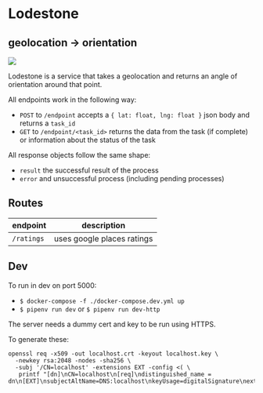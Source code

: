 # Lodestone
geolocation &rarr; orientation 
---
![](https://upload.wikimedia.org/wikipedia/commons/2/20/Lodestone_attracting_nails.png)

Lodestone is a service that takes a geolocation and returns an angle of orientation around that point.

All endpoints work in the following way:
- `POST` to `/endpoint` accepts a `{ lat: float, lng: float }` json body and returns a `task_id`
- `GET` to `/endpoint/<task_id>` returns the data from the task (if complete) or information about the status of the task

All response objects follow the same shape:
- `result` the successful result of the process
- `error` and unsuccessful process (including pending processes)

## Routes
| endpoint | description |
|---|---|
| `/ratings` | uses google places ratings |

## Dev
To run in dev on port 5000:
- `$ docker-compose -f ./docker-compose.dev.yml up`
- `$ pipenv run dev` or `$ pipenv run dev-http`

The server needs a dummy cert and key to be run using HTTPS.

To generate these:
```
openssl req -x509 -out localhost.crt -keyout localhost.key \
  -newkey rsa:2048 -nodes -sha256 \
  -subj '/CN=localhost' -extensions EXT -config <( \
   printf "[dn]\nCN=localhost\n[req]\ndistinguished_name = dn\n[EXT]\nsubjectAltName=DNS:localhost\nkeyUsage=digitalSignature\nextendedKeyUsage=serverAuth")
```
